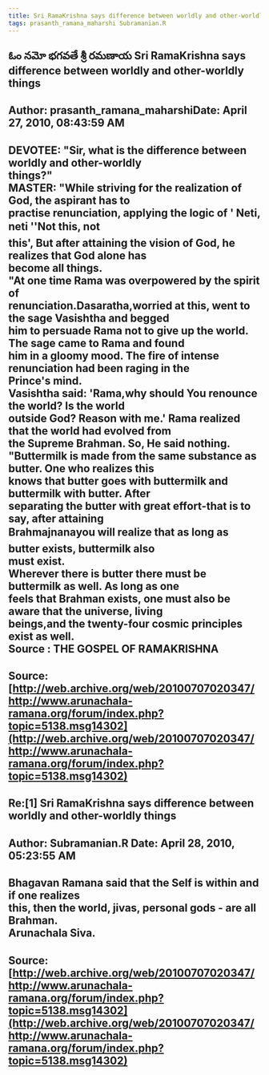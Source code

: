 ```yaml
--- 
title: Sri RamaKrishna says difference between worldly and other-worldly things   
tags: prasanth_ramana_maharshi Subramanian.R  
---  
```

## ఓం నమో భగవతే శ్రీ రమణాయ Sri RamaKrishna says difference between worldly and other-worldly things  
Author: prasanth_ramana_maharshiDate: April 27, 2010, 08:43:59 AM  
---  
DEVOTEE: "Sir, what is the difference between worldly and other-worldly  
things?"   
MASTER: "While striving for the realization of God, the aspirant has to  
practise renunciation, applying the logic of ' **Neti, neti '**'Not this, not  
this', But after attaining the vision of God, he realizes that God alone has  
become all things.   
"At one time Rama was overpowered by the spirit of  
renunciation.Dasaratha,worried at this, went to the sage Vasishtha and begged  
him to persuade Rama not to give up the world. The sage came to Rama and found  
him in a gloomy mood. The fire of intense renunciation had been raging in the  
Prince's mind.   
**Vasishtha said: 'Rama,why should You renounce the world? Is the world  
outside God? Reason with me.' Rama realized that the world had evolved from  
the Supreme Brahman. So, He said nothing.**   
"Buttermilk is made from the same substance as butter. One who realizes this  
knows that butter goes with buttermilk and buttermilk with butter. After  
separating the butter with great effort-that is to say, after attaining  
Brahmajnanayou will realize that as long as butter exists, buttermilk also  
must exist.   
**Wherever there is butter there must be buttermilk as well. As long as one  
feels that Brahman exists, one must also be aware that the universe, living  
beings,and the twenty-four cosmic principles exist as well.**   
 **Source** : THE GOSPEL OF RAMAKRISHNA
 ---  
Source:[http://web.archive.org/web/20100707020347/http://www.arunachala-ramana.org/forum/index.php?topic=5138.msg14302](http://web.archive.org/web/20100707020347/http://www.arunachala-ramana.org/forum/index.php?topic=5138.msg14302)   
---  

## Re:[1] Sri RamaKrishna says difference between worldly and other-worldly things  
Author: Subramanian.R       Date: April 28, 2010, 05:23:55 AM  
---  
Bhagavan Ramana said that the Self is within and if one realizes   
this, then the world, jivas, personal gods - are all Brahman.   
Arunachala Siva.
 ---  
Source:[http://web.archive.org/web/20100707020347/http://www.arunachala-ramana.org/forum/index.php?topic=5138.msg14302](http://web.archive.org/web/20100707020347/http://www.arunachala-ramana.org/forum/index.php?topic=5138.msg14302)   
---  

